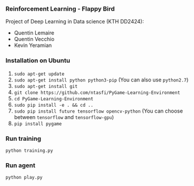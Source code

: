 ### Reinforcement Learning - Flappy Bird

Project of Deep Learning in Data science (KTH DD2424):

* Quentin Lemaire
* Quentin Vecchio
* Kevin Yeramian

### Installation on Ubuntu

1. `sudo apt-get update`
2. `sudo apt-get install python python3-pip` (You can also use `python2.7`)
3. `sudo apt-get install git`
4. `git clone https://github.com/ntasfi/PyGame-Learning-Environment`
5. `cd PyGame-Learning-Environment`
6. `sudo pip install -e . && cd ..`
7. `sudo pip install future tensorflow opencv-python` (You can choose between `tensorflow` and `tensorflow-gpu`)
8. `pip install pygame`

### Run training

`python training.py`

### Run agent

`python play.py`
